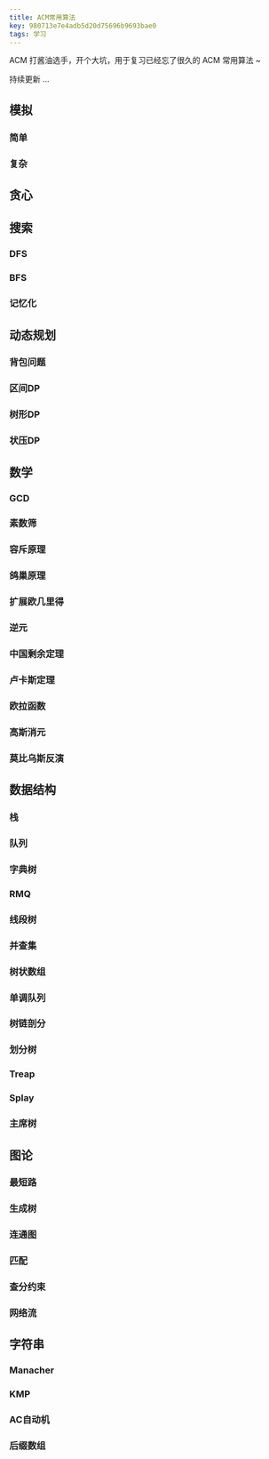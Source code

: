 ```yaml
---
title: ACM常用算法
key: 980713e7e4adb5d20d75696b9693bae0
tags: 学习
---
```


ACM 打酱油选手，开个大坑，用于复习已经忘了很久的 ACM 常用算法 ~

持续更新 ...

<!--more-->

## 模拟

### 简单

### 复杂

## 贪心

## 搜索

### DFS

### BFS

### 记忆化

## 动态规划

### 背包问题

### 区间DP

### 树形DP

### 状压DP

## 数学

### GCD

### 素数筛

### 容斥原理

### 鸽巢原理

### 扩展欧几里得

### 逆元

### 中国剩余定理

### 卢卡斯定理

### 欧拉函数

### 高斯消元

### 莫比乌斯反演

## 数据结构

### 栈

### 队列

### 字典树

### RMQ

### 线段树

### 并查集

### 树状数组

### 单调队列

### 树链剖分

### 划分树

### Treap

### Splay

### 主席树

## 图论

### 最短路

### 生成树

### 连通图

### 匹配

### 查分约束

### 网络流

## 字符串

### Manacher

### KMP

### AC自动机

### 后缀数组




